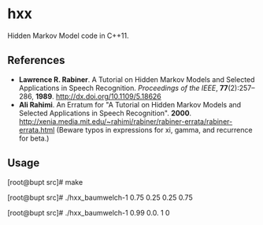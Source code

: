 # hxx
Hidden Markov Model code in C++11.

## References
- **Lawrence R. Rabiner**. A Tutorial on Hidden Markov Models and Selected Applications in Speech Recognition. _Proceedings of the IEEE_, **77**(2):257–286, **1989**. http://dx.doi.org/10.1109/5.18626
- **Ali Rahimi**. An Erratum for "A Tutorial on Hidden Markov Models and Selected Applications in Speech Recognition". **2000**. http://xenia.media.mit.edu/~rahimi/rabiner/rabiner-errata/rabiner-errata.html (Beware typos in expressions for xi, gamma, and recurrence for beta.)

## Usage
[root@bupt src]# make

[root@bupt src]# ./hxx_baumwelch-1 0.75 0.25 0.25 0.75

[root@bupt src]# ./hxx_baumwelch-1 0.99 0.0. 1 0
